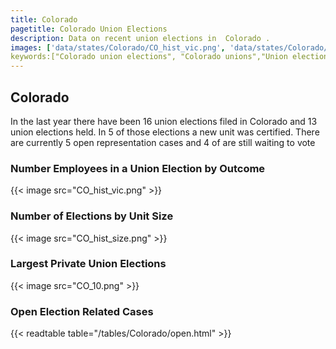 ```yaml
---
title: Colorado
pagetitle: Colorado Union Elections
description: Data on recent union elections in  Colorado .
images: ['data/states/Colorado/CO_hist_vic.png', 'data/states/Colorado/CO_hist_size.png', 'data/states/Colorado/CO_10.png']
keywords:["Colorado union elections", "Colorado unions","Union elections"]
---
```

##  Colorado

In the last year there have been 16 union elections filed in Colorado and 13 union elections held. In 5 of those elections a new unit was certified. There are currently 5 open representation cases and 4 of are still waiting to vote

### Number Employees in a Union Election by Outcome
{{< image src="CO_hist_vic.png" >}}

### Number of Elections by Unit Size
{{< image src="CO_hist_size.png" >}}

### Largest Private Union Elections
{{< image src="CO_10.png" >}}

### Open Election Related Cases
{{< readtable table="/tables/Colorado/open.html" >}}

